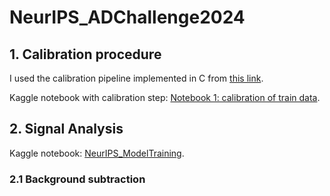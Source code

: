 # NeurIPS_ADChallenge2024

## 1. Calibration procedure
I used the calibration pipeline implemented in C from [this link](https://www.kaggle.com/competitions/ariel-data-challenge-2024/discussion/531453).

Kaggle notebook with calibration step: [Notebook 1: calibration of train data](https://www.kaggle.com/code/olehkivernyk/neurips-starter).

## 2. Signal Analysis
Kaggle notebook: [NeurIPS_ModelTraining](https://www.kaggle.com/code/olehkivernyk/neurips-modeltraining/).

### 2.1 Background subtraction